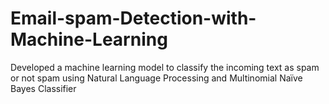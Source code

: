 # Email-spam-Detection-with-Machine-Learning
Developed a machine learning model to classify the incoming text as spam or not spam using Natural Language Processing and Multinomial Naïve Bayes Classifier

